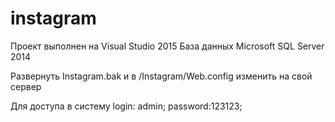 # instagram

Проект выполнен на Visual Studio 2015
База данных Microsoft SQL Server 2014

Развернуть Instagram.bak и в /Instagram/Web.config изменить на свой сервер

Для доступа в систему
login: admin;
password:123123;
